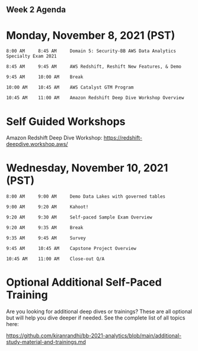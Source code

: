 ## Week 2 Agenda


# Monday, November 8, 2021 (PST)

	8:00 AM		8:45 AM		Domain 5: Security-BB AWS Data Analytics Specialty Exam 2021
	
	8:45 AM		9:45 AM		AWS Redshift, Reshift New Features, & Demo
	
	9:45 AM		10:00 AM	Break
	
	10:00 AM	10:45 AM	AWS Catalyst GTM Program
	
	10:45 AM	11:00 AM	Amazon Redshift Deep Dive Workshop Overview

 

# Self Guided Workshops

Amazon Redshift Deep Dive Workshop: https://redshift-deepdive.workshop.aws/




# Wednesday, November 10, 2021	(PST)

	8:00 AM		9:00 AM		Demo Data Lakes with governed tables
	
	9:00 AM		9:20 AM		Kahoot!	
	
	9:20 AM		9:30 AM		Self-paced Sample Exam Overview
	
	9:20 AM		9:35 AM		Break
	
	9:35 AM		9:45 AM		Survey
	
	9:45 AM		10:45 AM	Capstone Project Overview

	10:45 AM	11:00 AM	Close-out Q/A
 




# Optional Additional Self-Paced Training

Are you looking for additional deep dives or trainings? These are all optional but will help you dive deeper if needed.
See the complete list of all topics here: 

https://github.com/kiranrandhi/bb-2021-analytics/blob/main/additional-study-material-and-trainings.md
